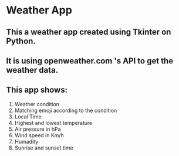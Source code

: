 # Weather App

## This a weather app created using Tkinter on Python.
## It is using openweather.com 's API to get the weather data.
## This app shows:
1. Weather condition
2. Matching emoji according to the condition
3. Local Time
4. Highest and lowest temperature
5. Air pressure in hPa
6. Wind speed in Km/h
7. Humadity
8. Sunrise and sunset time
